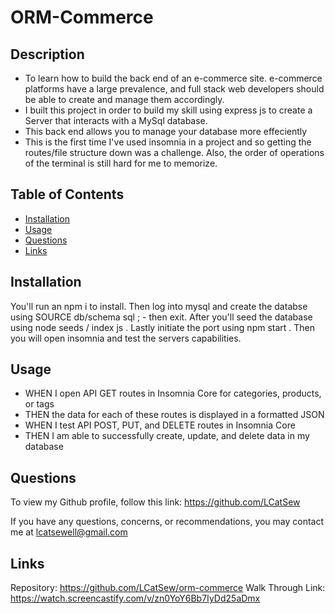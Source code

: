 # ORM-Commerce

## Description
    
- To learn how to build the back end of an e-commerce site. e-commerce platforms have a large prevalence, and full stack web developers should be able to create and manage them accordingly.
- I built this project in order to build my skill using express js to create a Server that interacts with a MySql database.
- This back end allows you to manage your database more effeciently
- This is the first time I've used insomnia in a project and so getting the routes/file structure down was a challenge. Also, the order of operations of the terminal is still hard for me to memorize.

## Table of Contents

- [Installation](#installation)
- [Usage](#usage)
- [Questions](#questions)
- [Links](#links)


## Installation

You'll run an npm i to install. Then log into mysql and create the databse using SOURCE db/schema sql ; - then exit. After you'll seed the database using node seeds / index js . Lastly initiate the port using npm start . Then you will open insomnia and test the servers capabilities.

## Usage

- WHEN I open API GET routes in Insomnia Core for categories, products, or tags
- THEN the data for each of these routes is displayed in a formatted JSON
- WHEN I test API POST, PUT, and DELETE routes in Insomnia Core
- THEN I am able to successfully create, update, and delete data in my database

## Questions 

To view my Github profile, follow this link: https://github.com/LCatSew

If you have any questions, concerns, or recommendations, you may contact me at lcatsewell@gmail.com  

## Links

Repository: https://github.com/LCatSew/orm-commerce
Walk Through Link: https://watch.screencastify.com/v/zn0YoY6Bb7IyDd25aDmx
